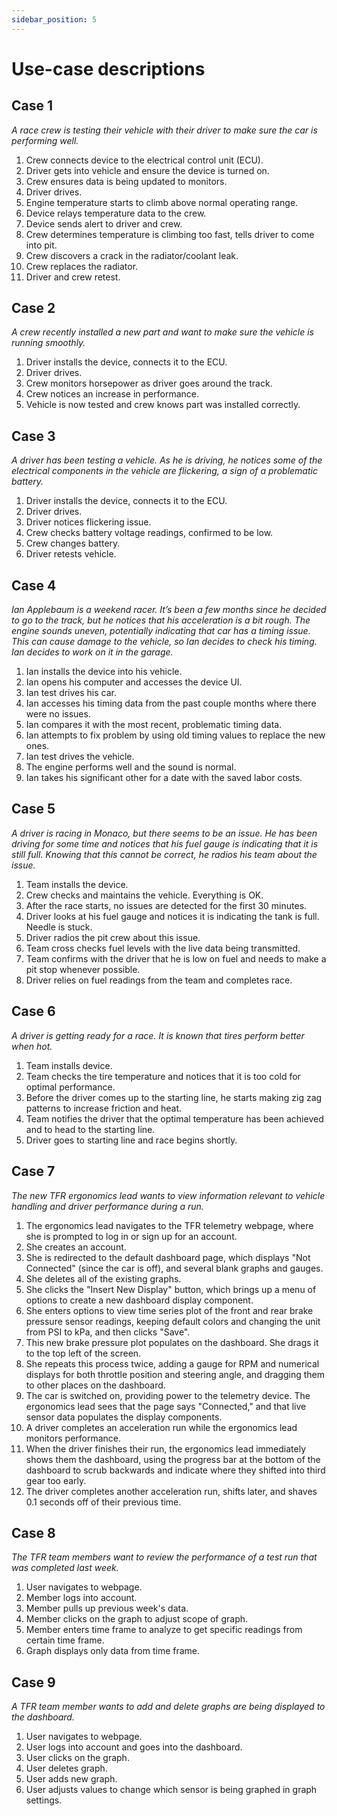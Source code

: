 ```yaml
---
sidebar_position: 5
---
```


# Use-case descriptions

## Case 1
_A race crew is testing their vehicle with their driver to make sure the car is performing well._     
1. Crew connects device to the electrical control unit (ECU).    
2. Driver gets into vehicle and ensure the device is turned on.    
3. Crew ensures data is being updated to monitors.    
4. Driver drives.    
5. Engine temperature starts to climb above normal operating range.   
6. Device relays temperature data to the crew.   
7. Device sends alert to driver and crew.   
8. Crew determines temperature is climbing too fast, tells driver to come into pit.    
9. Crew discovers a crack in the radiator/coolant leak.   
10. Crew replaces the radiator.   
11. Driver and crew retest.   


## Case 2 
_A crew recently installed a new part and want to make sure the vehicle is running smoothly._
1. Driver installs the device, connects it to the ECU. 
2. Driver drives.
3. Crew monitors horsepower as driver goes around the track.
4. Crew notices an increase in performance.
5. Vehicle is now tested and crew knows part was installed correctly.


## Case 3 
_A driver has been testing a vehicle. As he is driving, he notices some of the electrical components in the vehicle are flickering, a sign of a problematic battery._
1. Driver installs the device, connects it to the ECU. 
2. Driver drives.
3. Driver notices flickering issue.
4. Crew checks battery voltage readings, confirmed to be low.
5. Crew changes battery.
6. Driver retests vehicle.
 

## Case 4 
_Ian Applebaum is a weekend racer. It’s been a few months since he decided to go to the track, but he notices that his acceleration is a bit rough. The engine sounds uneven, potentially indicating that car has a timing issue. This can cause damage to the vehicle, so Ian decides to check his timing. Ian decides to work on it in the garage._
1. Ian installs the device into his vehicle. 
2. Ian opens his computer and accesses the device UI. 
3. Ian test drives his car. 
4. Ian accesses his timing data from the past couple months where there were no issues. 
5. Ian compares it with the most recent, problematic timing data. 
6. Ian attempts to fix problem by using old timing values to replace the new ones. 
7. Ian test drives the vehicle. 
8. The engine performs well and the sound is normal.
9. Ian takes his significant other for a date with the saved labor costs. 

## Case 5
_A driver is racing in Monaco, but there seems to be an issue. He has been driving for some time and notices that his fuel gauge is indicating that it is still full. Knowing that this cannot be correct, he radios his team about the issue._
1. Team installs the device.
2. Crew checks and maintains the vehicle. Everything is OK.
3. After the race starts, no issues are detected for the first 30 minutes.
4. Driver looks at his fuel gauge and notices it is indicating the tank is full. Needle is stuck.
5. Driver radios the pit crew about this issue. 
6. Team cross checks fuel levels with the live data being transmitted.
7. Team confirms with the driver that he is low on fuel and needs to make a pit stop whenever possible.
8. Driver relies on fuel readings from the team and completes race.

## Case 6
_A driver is getting ready for a race. It is known that tires perform better when hot._
1. Team installs device.
2. Team checks the tire temperature and notices that it is too cold for optimal performance.
3. Before the driver comes up to the starting line, he starts making zig zag patterns to increase friction and heat.
4. Team notifies the driver that the optimal temperature has been achieved and to head to the starting line.
5. Driver goes to starting line and race begins shortly.

<!-- ## Case 7
_A driver and his team decide that they must push their lead and floor it. This in turn causes the tires to increase in temperature too much and cause damage to the tires. The team gets a reading that the temperature of the tires have reached above safe levels. The crew tells the driver to come in for a pit stop and tire change._
1. Team installed device.
2. Race starts.
3. Driver takes lead and wants to capitalize. He floors it and lengthens the gap between him and his competitors.
4. The crew watching the tire temperature readings notice that the temperatures are almost at dangerous levels.
5. Team initiates pit stop and driver comes in.
6. Crew installs fresh tires.
7. Driver continues race. -->

## Case 7
_The new TFR ergonomics lead wants to view information relevant to vehicle handling and driver performance during a run._
1. The ergonomics lead navigates to the TFR telemetry webpage, where she is prompted to log in or sign up for an account.
2. She creates an account.
3. She is redirected to the default dashboard page, which displays "Not Connected" (since the car is off), and several blank graphs and gauges.
4. She deletes all of the existing graphs.
5. She clicks the "Insert New Display" button, which brings up a menu of options to create a new dashboard display component.
6. She enters options to view time series plot of the front and rear brake pressure sensor readings, keeping default colors and changing the unit from PSI to kPa, and then clicks "Save". 
7. This new brake pressure plot populates on the dashboard. She drags it to the top left of the screen.
8. She repeats this process twice, adding a gauge for RPM and numerical displays for both throttle position and steering angle,  and dragging them to other places on the dashboard.
9. The car is switched on, providing power to the telemetry device. The ergonomics lead sees that the page says "Connected," and that live sensor data populates the display components.
10. A driver completes an acceleration run while the ergonomics lead monitors performance.
11. When the driver finishes their run, the ergonomics lead immediately shows them the dashboard, using the progress bar at the bottom of the dashboard to scrub backwards and indicate where they shifted into third gear too early. 
12. The driver completes another acceleration run, shifts later, and shaves 0.1 seconds off of their previous time.

## Case 8
_The TFR team members want to review the performance of a test run that was completed last week._
1. User navigates to webpage. 
2. Member logs into account.
3. Member pulls up previous week's data.
4. Member clicks on the graph to adjust scope of graph.
5. Member enters time frame to analyze to get specific readings from certain time frame.
6. Graph displays only data from time frame.

## Case 9 
_A TFR team member wants to add and delete graphs are being displayed to the dashboard._
1. User navigates to webpage.
2. User logs into account and goes into the dashboard.
3. User clicks on the graph.
4. User deletes graph.
5. User adds new graph.
6. User adjusts values to change which sensor is being graphed in graph settings.

